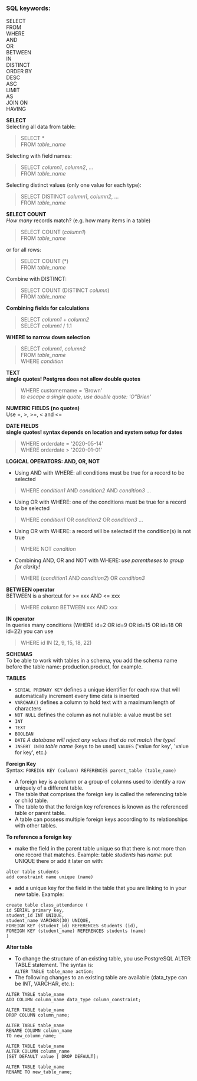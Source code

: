### SQL keywords:
SELECT  
FROM  
WHERE  
AND  
OR  
BETWEEN  
IN  
DISTINCT  
ORDER BY  
DESC  
ASC  
LIMIT  
AS  
JOIN ON  
HAVING  

**SELECT**  
Selecting all data from table:   
> SELECT *  
> FROM *table_name*

Selecting with field names:  
> SELECT *column1*, *column2*, ...  
> FROM *table_name*

Selecting distinct values (only one value for each type):  
> SELECT DISTINCT *column1*, *column2*, ...  
> FROM *table_name*

**SELECT COUNT**  
*How many* records match? (e.g. how many items in a table)  
> SELECT COUNT (*column1*)  
> FROM *table_name*

or for all rows:  
> SELECT COUNT (*)  
> FROM *table_name*

Combine with DISTINCT:  
> SELECT COUNT (DISTINCT *column*)  
> FROM *table_name*

**Combining fields for calculations**  
> SELECT *column1* + *column2*  
> SELECT *column1* / 1.1  

**WHERE to narrow down selection**  
> SELECT *column1*, *column2*  
> FROM *table_name*  
> WHERE *condition*  

**TEXT**  
**single quotes! Postgres does not allow double quotes**
> WHERE customername = 'Brown'  
*to escape a single quote, use double quote: 'O"Brien'*  

**NUMERIC FIELDS (no quotes)**  
Use =, >, >=, < and <=  

**DATE FIELDS**  
**single quotes! syntax depends on location and system setup for dates**  
> WHERE orderdate = '2020-05-14'  
> WHERE orderdate > '2020-01-01'  

**LOGICAL OPERATORS: AND, OR, NOT**  
* Using AND with WHERE: all conditions must be true for a record to be selected
> WHERE *condition1* AND *condition2* AND *condition3* ...  
* Using OR with WHERE: one of the conditions must be true for a record to be selected
> WHERE *condition1* OR *condition2* OR *condition3* ...  
* Using OR with WHERE: a record will be selected if the condition(s) is not true
> WHERE NOT *condition*  
* Combining AND, OR and NOT with WHERE: *use parentheses to group for clarity!*  
> WHERE (*condition1* AND *condition2*) OR *condition3*  

**BETWEEN operator**  
BETWEEN is a shortcut for >= xxx AND <= xxx  
> WHERE *column* BETWEEN xxx AND xxx  

**IN operator**  
In queries many conditions (WHERE id=2 OR id=9 OR id=15 OR id=18 OR id=22) you can use  
> WHERE id IN (2, 9, 15, 18, 22)  

**SCHEMAS**  
To be able to work with tables in a schema, you add the schema name before the table name: production.product, for example.


**TABLES**  
* `SERIAL PRIMARY KEY` defines a unique identifier for each row that will automatically increment every time data is inserted
* `VARCHAR()` defines a column to hold text with a maximum length of characters
* `NOT NULL` defines the column as not nullable: a value must be set
* `INT`
* `TEXT`
* `BOOLEAN`
* `DATE`
*A database will reject any values that do not match the type!*  
* `INSERT INTO` *table name* (keys to be used) `VALUES` ('value for key', 'value for key', etc.)

**Foreign Key**  
Syntax: `FOREIGN KEY (column) REFERENCES parent_table (table_name)`  
* A foreign key is a column or a group of columns used to identify a row uniquely of a different table.
* The table that comprises the foreign key is called the referencing table or child table.
* The table to that the foreign key references is known as the referenced table or parent table.
* A table can possess multiple foreign keys according to its relationships with other tables. 

**To reference a foreign key**
* make the field in the parent table unique so that there is not more than one record that matches. Example: table *students* has *name*: put UNIQUE there or add it later on with: 
```
alter table students  
add constraint name unique (name)
```
* add a unique key for the field in the table that you are linking to in your new table. Example:  
```
create table class_attendance (
id SERIAL primary key,
student_id INT UNIQUE,
student_name VARCHAR(30) UNIQUE,
FOREIGN KEY (student_id) REFERENCES students (id),
FOREIGN KEY (student_name) REFERENCES students (name)
)
```

**Alter table**
* To change the structure of an existing table, you use PostgreSQL ALTER TABLE statement. The syntax is:  
`ALTER TABLE table_name action;`
* The following changes to an existing table are available (data_type can be INT, VARCHAR, etc.):
```
ALTER TABLE table_name 
ADD COLUMN column_name data_type column_constraint;

ALTER TABLE table_name 
DROP COLUMN column_name;

ALTER TABLE table_name 
RENAME COLUMN column_name 
TO new_column_name;

ALTER TABLE table_name 
ALTER COLUMN column_name 
[SET DEFAULT value | DROP DEFAULT];

ALTER TABLE table_name 
RENAME TO new_table_name;

```











